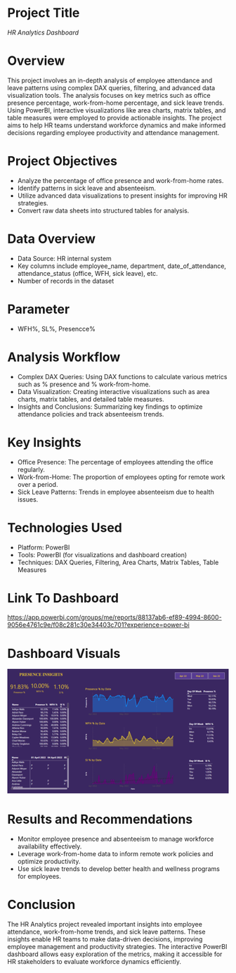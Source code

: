 # Project Title

*HR Analytics Dashboard*

# Overview

This project involves an in-depth analysis of employee attendance and leave patterns using complex DAX queries, filtering, and advanced data visualization tools. The analysis focuses on key metrics such as office presence percentage, work-from-home percentage, and sick leave trends. Using PowerBI, interactive visualizations like area charts, matrix tables, and table measures were employed to provide actionable insights. The project aims to help HR teams understand workforce dynamics and make informed decisions regarding employee productivity and attendance management.

# Project Objectives

- Analyze the percentage of office presence and work-from-home rates.
- Identify patterns in sick leave and absenteeism.
- Utilize advanced data visualizations to present insights for improving HR strategies.
- Convert raw data sheets into structured tables for analysis.
  
# Data Overview

- Data Source: HR internal system
- Key columns include employee_name, department, date_of_attendance, attendance_status (office, WFH, sick leave), etc.
- Number of records in the dataset
  
# Parameter
- WFH%, SL%, Presencce%
  
# Analysis Workflow

- Complex DAX Queries: Using DAX functions to calculate various metrics such as % presence and % work-from-home.
- Data Visualization: Creating interactive visualizations such as area charts, matrix tables, and detailed table measures.
- Insights and Conclusions: Summarizing key findings to optimize attendance policies and track absenteeism trends.

# Key Insights

- Office Presence: The percentage of employees attending the office regularly.
- Work-from-Home: The proportion of employees opting for remote work over a period.
- Sick Leave Patterns: Trends in employee absenteeism due to health issues.
  
# Technologies Used

- Platform: PowerBI
- Tools: PowerBI (for visualizations and dashboard creation)
- Techniques: DAX Queries, Filtering, Area Charts, Matrix Tables, Table Measures
  
# Link To Dashboard
https://app.powerbi.com/groups/me/reports/88137ab6-ef89-4994-8600-9056e4761c9e/f08c281c30e34403c701?experience=power-bi

# Dashboard Visuals
![HR Analysis](hr_visual.png)

# Results and Recommendations
- Monitor employee presence and absenteeism to manage workforce availability effectively.
- Leverage work-from-home data to inform remote work policies and optimize productivity.
- Use sick leave trends to develop better health and wellness programs for employees.

# Conclusion

The HR Analytics project revealed important insights into employee attendance, work-from-home trends, and sick leave patterns. These insights enable HR teams to make data-driven decisions, improving employee management and productivity strategies. The interactive PowerBI dashboard allows easy exploration of the metrics, making it accessible for HR stakeholders to evaluate workforce dynamics efficiently.
